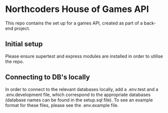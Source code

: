 # Northcoders House of Games API

This repo contains the set up for a games API, created as part of a back-end project.
 
## Initial setup
 
Please ensure supertest and express modules are installed in order to utilise the repo.
 
## Connecting to DB's locally
 
In order to connect to the relevant databases locally, add a .env.test and a .env.development file, which correspond to the appropriate databases (database names can be found in the setup.sql file). To see an example format for these files, please see the .env.example file.

